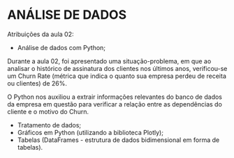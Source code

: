 # ANÁLISE DE DADOS

Atribuições da aula 02:

- Análise de dados com Python;

Durante a aula 02, foi apresentado uma situação-problema, em que ao analisar o histórico de assinatura dos clientes nos últimos anos, verificou-se um Churn Rate (métrica que indica o quanto sua empresa perdeu de receita ou clientes) de 26%.

O Python nos auxiliou a extrair informações relevantes do banco de dados da empresa em questão para verificar a relação entre as dependências do cliente e o motivo do Churn.

- Tratamento de dados;
- Gráficos em Python (utilizando a biblioteca Plotly);
- Tabelas (DataFrames - estrutura de dados bidimensional em forma de tabelas).
